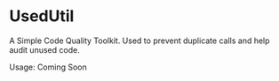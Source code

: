 # UsedUtil
A Simple Code Quality Toolkit. Used to prevent duplicate calls and help audit unused code.

Usage: Coming Soon
